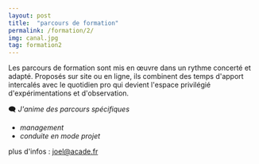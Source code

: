 ```yaml
---
layout: post
title:  "parcours de formation"
permalink: /formation/2/
img: canal.jpg
tag: formation2
---
```

Les parcours de formation sont mis en œuvre dans un rythme concerté et adapté. Proposés sur site ou en ligne, ils combinent des temps d'apport intercalés avec le quotidien pro qui devient l'espace privilégié d'expérimentations et d'observation.

🗨 *J'anime des parcours spécifiques*
- *management*
- *conduite en mode projet*


plus d'infos : [joel@acade.fr](mailto:joel@acade.fr)
